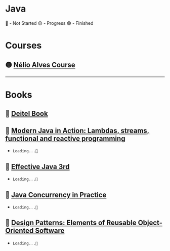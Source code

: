 # Java

🔴 - Not Started
🟡 - Progress
🟢 - Finished

# Courses

## 🟡 [Nélio Alves Course](https://github.com/thomazllr/java/blob/main/courses/Nelio%20Alves.md) 



---
# Books

## 🔴 [Deitel Book](https://www.amazon.com.br/Java-como-programar-Paul-Deitel-ebook/dp/B01IPIN4WO)

## 🔴 [Modern Java in Action: Lambdas, streams, functional and reactive programming](https://a.co/d/jj4TPb0)
  - ``Loading...🚧``

## 🔴 [Effective Java 3rd](https://a.co/d/hyb2TmU)
  - ``Loading...🚧``  

## 🔴 [Java Concurrency in Practice](https://a.co/d/8FUV7CF)
  - ``Loading...🚧``


## 🔴 [Design Patterns: Elements of Reusable Object-Oriented Software](https://a.co/d/143TaQV)
  - ``Loading...🚧``


